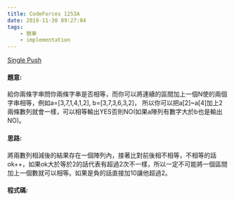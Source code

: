 ```yaml
---
title: CodeForces 1253A
date: 2019-11-30 09:27:04
tags:
    - 簡單
    - implementation
---
```

[Single Push](http://codeforces.com/problemset/problem/1253/A)


#### 題意:
給你兩條字串問你兩條字串是否相等，而你可以將連續的區間加上一個N使的兩個字串相等，例如a=[3,7,1,4,1,2], b=[3,7,3,6,3,2]， 所以你可以把a[2]~a[4]加上2兩條數列就會一樣，可以相等輸出YES否則NO(如果a陣列有數字大於b也是輸出NO)。
<!-- more -->
#### 思路:
將兩數列相減後的結果存在一個陣列內，接著比對前後相不相等，不相等的話ok++，如果ok大於等於2的話代表有超過2次不一樣，所以一定不可能將一個區間加上一個數就可以相等。如果是負的話直接加10讓他超過2。

#### 程式碼:
<script src="https://gist.github.com/Daviswww/a66ce2a9835ca967ca1fa19211c5fd2b.js"></script>